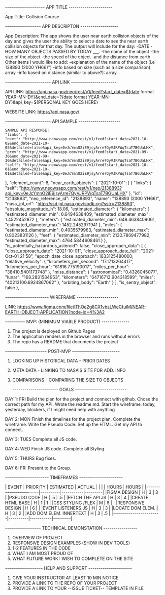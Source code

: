   -------------------- APP TITLE ----------------------

App Title: Collision Course

  ------------------ APP DESCRIPTON -------------------

App Description: The app shows the user near earth collision objects of the day and gives the user the ability to select a date to see the near earth collision objects for that day.
    The output will include for the day: 
        -DATE
        -HOW MANY OBJECTS PASSED BY TODAY ___.
        -the name of the object
        -the size of the object
        -the speed of the object 
        -and the distance from earth
    Other items I would like to add:
        -explanation of the name of the object (i.e 138893 (2000 YH66)")
        -info based on size (such as a size comparison): array
        -info based on distance (similar to above?): array

  ----------------------- API LINK -----------------------

API LINK: https://api.nasa.gov/neo/rest/v1/feed?start_date=${date format YEAR-MN-DY}&end_date=?{date format YEAR-MN-DY}&api_key=${PERSONAL KEY GOES HERE}

WEBSITE LINK: https://api.nasa.gov/

  ----------------------- API SAMPLE ---------------------

    SAMPLE API RESPONSE:
    "links": {
    "next": "http://www.neowsapp.com/rest/v1/feed?start_date=2021-10-02&end_date=2021-10-02&detailed=false&api_key=0eJcYmnO2iE9jsyArre7QyVJRPWqTsaT7BGUaLHX",
    "prev": "http://www.neowsapp.com/rest/v1/feed?start_date=2021-09-30&end_date=2021-09-30&detailed=false&api_key=0eJcYmnO2iE9jsyArre7QyVJRPWqTsaT7BGUaLHX",
    "self": "http://www.neowsapp.com/rest/v1/feed?start_date=2021-10-01&end_date=2021-10-01&detailed=false&api_key=0eJcYmnO2iE9jsyArre7QyVJRPWqTsaT7BGUaLHX"
  },
  "element_count": 8,
  "near_earth_objects": {
    "2021-10-01": [
      {
        "links": {
          "self": "http://www.neowsapp.com/rest/v1/neo/2138893?api_key=0eJcYmnO2iE9jsyArre7QyVJRPWqTsaT7BGUaLHX"
        },
        "id": "2138893",
        "neo_reference_id": "2138893",
        "name": "138893 (2000 YH66)",
        "nasa_jpl_url": "http://ssd.jpl.nasa.gov/sbdb.cgi?sstr=2138893",
        "absolute_magnitude_h": 18.06,
        "estimated_diameter": {
          "kilometers": {
            "estimated_diameter_min": 0.6494638409,
            "estimated_diameter_max": 1.4522452972
          },
          "meters": {
            "estimated_diameter_min": 649.4638409061,
            "estimated_diameter_max": 1452.2452971941
          },
          "miles": {
            "estimated_diameter_min": 0.4035579963,
            "estimated_diameter_max": 0.9023831126
          },
          "feet": {
            "estimated_diameter_min": 2130.7869477982,
            "estimated_diameter_max": 4764.5844608461
          }
        },
        "is_potentially_hazardous_asteroid": false,
        "close_approach_data": [
          {
            "close_approach_date": "2021-10-01",
            "close_approach_date_full": "2021-Oct-01 21:58",
            "epoch_date_close_approach": 1633125480000,
            "relative_velocity": {
              "kilometers_per_second": "17.1713264417",
              "kilometers_per_hour": "61816.775190017",
              "miles_per_hour": "38410.5401173748"
            },
            "miss_distance": {
              "astronomical": "0.4326045077",
              "lunar": "168.2831534953",
              "kilometers": "64716712.904318599",
              "miles": "40213100.6924867062"
            },
            "orbiting_body": "Earth"
          }
        ],
        "is_sentry_object": false
      },

  ---------------------- WIREFRAME ---------------------

LINK: https://www.figma.com/file/lThOe2g8CX1vbsLWeCfuiM/NEAR-EARTH-OBJECT-APPLICATION?node-id=4%3A2

  ---------- MVP: (MINIMUM VIABLE PRODUCT) --------------

1. The project is deployed on Github Pages
2. The application renders in the browser and runs without errors
3. The repo has a README that documents the project

  --------------------- POST-MVP ------------------------

1. LOOKING UP HISTORICAL DATA - PRIOR DATES
2. META DATA - LINKING TO NASA'S SITE FOR ADD. INFO
3. COMPARISONS - COMPARING THE SIZE TO OBJECTS

   ----------------------- GOALS --------------------------

DAY 1: FRI
Build the plan for the project and connect with github.  Chose the correct path for my API. Wrote the readme.md.  Start the wireframe.
today, yesterday, blockers, if I might need help with anything

DAY 2: MON
Finish the timelines for the project plan.
Complete the wireframe.
Write the Pseudo Code.
Set up the HTML.
Get my API to connect.

DAY 3: TUES
Complete all JS code.

DAY 4: WED
Finish JS code.
Complete all Styling

DAY 5: THURS
Bug fixes.

DAY 6: FRI
Present to the Group.

  ---------------------- TIMEFRAMES ----------------------

| EVENT                  | PRIORITY | ESTIMATED | ACTUAL  |
|                        |          | HOURS     | HOURS   |
|------------------------|----------|-----------|---------|
|FIGMA DESIGN            |     H    |     3     |    3    |
|PSEUDO CODE             |     H    |    .5     |   .5    |
|FETCH THE API JS        |     H    |     3     |    4    |
|CREATE HTML BASE        |     H    |     1     |    1    |
|CSS STYLING /FLEX       |     M    |     6     |         |
|RESPONSIVE DESIGN       |     H    |     6     |         |
|EVENT LISTENERS JS      |     H    |     3     |    3    |
|LOCATE DOM ELEM.        |     H    |     3     |    2    |
|ADD DOM ELEM. INNERTEXT |     H    |     3     |   .5    | 
|------------------------|----------|-----------|---------|

------------------ TECHNICAL DEMONSTATION -----------------

1. OVERVIEW OF PROJECT
2. RESPONSIVE DESIGN EXAMPLES (SHOW IN DEV TOOLS)
2. 1-2 FEATURES IN THE CODE
3. WHAT I AM MOST PROUD OF
4. WHAT FUTURE WORK I WISH TO COMPLETE ON THE SITE

------------------- HELP AND SUPPORT ----------------------

1. GIVE YOUR INSTRUCTOR AT LEAST 10 MIN NOTICE
2. PROVIDE A LINK TO THE REPO OF YOUR PROJECT
3. PROVIDE A LINK TO YOUR --ISSUE TICKET-- TEMPLATE IN FILE




